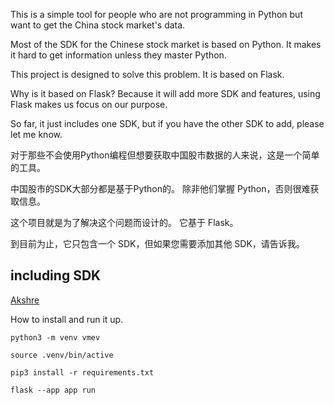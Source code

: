 This is a simple tool for people who are not programming in Python but want to get the China stock market's data.

Most of the SDK for the Chinese stock market is based on Python. It makes it hard to get information unless they master Python.

This project is designed to solve this problem. It is based on Flask.

Why is it based on Flask? Because it will add more SDK and features, using Flask makes us focus on our purpose.

So far, it just includes one SDK, but if you have the other SDK to add, please let me know.


对于那些不会使用Python编程但想要获取中国股市数据的人来说，这是一个简单的工具。

中国股市的SDK大部分都是基于Python的。 除非他们掌握 Python，否则很难获取信息。

这个项目就是为了解决这个问题而设计的。 它基于 Flask。

到目前为止，它只包含一个 SDK，但如果您需要添加其他 SDK，请告诉我。


## including SDK
[Akshre](https://akshare.akfamily.xyz/index.html)

How to install and run it up.

```
python3 -m venv vmev

source .venv/bin/active

pip3 install -r requirements.txt

flask --app app run

```

